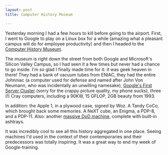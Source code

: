 ```yaml
---
layout: post
title: Computer History Museum

---
```

Yesterday morning I had a few hours to kill before going to the airport. First, I went to Google to play on a Linux box for a while \(amazing what a pleasant campus will do for employee productivity\) and then I headed to the [Computer History Museum](http://www.computerhistory.org/).  
  
The museum is right down the street from both Google and Microsoft's Silicon Valley Campus, so I had seen it a few times but never had a chance to go inside. I'm _so_ glad I finally made time for it: it was geek heaven in there\! They had a bank of vacuum tubes from ENIAC, they had the entire Johnniac \(a computer used for defense and named after John Von Neumann, who was incidentally an unwilling namesake\), [Google's First Server Cluster](http://www.vzwpix.com:80/mi/63786547_197394399_0.jpeg?limitsize=520,520&outquality=56&ext=.jpg&border=2,0,0,0) \(sorry for the crappy picture quality, my phone sucks\), three \(\!\) Cray computers, including a 90KW, 15 GFLOP, 2GB beauty from 1993.  
  
In addition: the Apple 1, in a plywood case, signed by Woz. A Tandy CoCo, which brought back some memories. A NeXT cube, an Enigma, a PDP-8, and a PDP-11. Also: another [massive DoD machine](http://www.vzwpix.com:80/mi/63784246_197386812_0.jpeg?limitsize=520,520&outquality=56&ext=.jpg&border=2,0,0,0), complete with built-in ashtrays.  
  
It was incredibly cool to see all this history aggregated in one place. Seeing machines I'd used in the context of their contemporaries and their predecessors was totally inspiring. It was a great way to end my week of Google-training.
